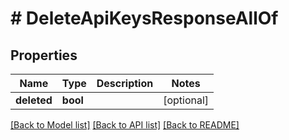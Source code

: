 # # DeleteApiKeysResponseAllOf

## Properties

Name | Type | Description | Notes
------------ | ------------- | ------------- | -------------
**deleted** | **bool** |  | [optional]

[[Back to Model list]](../../README.md#models) [[Back to API list]](../../README.md#endpoints) [[Back to README]](../../README.md)
